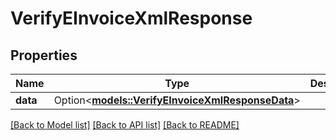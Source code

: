 # VerifyEInvoiceXmlResponse

## Properties

Name | Type | Description | Notes
------------ | ------------- | ------------- | -------------
**data** | Option<[**models::VerifyEInvoiceXmlResponseData**](VerifyEInvoiceXmlResponse_data.md)> |  | [optional]

[[Back to Model list]](../README.md#documentation-for-models) [[Back to API list]](../README.md#documentation-for-api-endpoints) [[Back to README]](../README.md)


